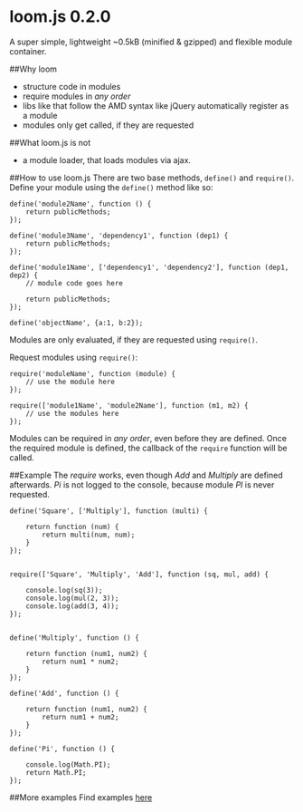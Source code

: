loom.js 0.2.0
=======
A super simple, lightweight ~0.5kB (minified & gzipped) and flexible module container.

##Why loom
* structure code in modules
* require modules in *any order*
* libs like that follow the AMD syntax like jQuery automatically register as a module
* modules only get called, if they are requested

##What loom.js is not
* a module loader, that loads modules via ajax.

##How to use loom.js
There are two base methods, `define()` and `require()`.
Define your module using the `define()` method like so:

    define('module2Name', function () {
        return publicMethods;
    });

    define('module3Name', 'dependency1', function (dep1) {
        return publicMethods;
    });

    define('module1Name', ['dependency1', 'dependency2'], function (dep1, dep2) {
        // module code goes here

        return publicMethods;
    });

    define('objectName', {a:1, b:2});


Modules are only evaluated, if they are requested using `require()`.

Request modules using `require()`:

    require('moduleName', function (module) {
        // use the module here
    });

    require(['module1Name', 'module2Name'], function (m1, m2) {
        // use the modules here
    });

Modules can be required in *any order*, even before they are defined. Once the required module is
 defined, the callback of the `require` function will be called.

##Example
The *require* works, even though *Add* and *Multiply* are defined afterwards.
*Pi* is not logged to the console, because module *PI* is never requested.


    define('Square', ['Multiply'], function (multi) {

        return function (num) {
            return multi(num, num);
        }
    });


    require(['Square', 'Multiply', 'Add'], function (sq, mul, add) {

        console.log(sq(3));
        console.log(mul(2, 3));
        console.log(add(3, 4));
    });


    define('Multiply', function () {

        return function (num1, num2) {
            return num1 * num2;
        }
    });

    define('Add', function () {

        return function (num1, num2) {
            return num1 + num2;
        }
    });

    define('Pi', function () {

        console.log(Math.PI);
        return Math.PI;
    });


##More examples
Find examples [here](www.glumb.de/loomjs)
